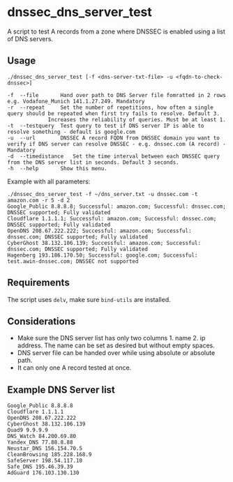 # dnssec_dns_server_test

A script to test A records from a zone where DNSSEC is enabled using a list of DNS servers.

## Usage
```
./dnssec_dns_server_test [-f <dns-server-txt-file> -u <fqdn-to-check-dnssec>]

-f	--file		 Hand over path to DNS Server file fomratted in 2 rows e.g. Vodafone_Munich 141.1.27.249. Mandatory
-r	--repeat	 Set the number of repetitions, how often a single query should be repeated when first try fails to resolve. Default 3.
			 Increases the reliability of queries. Must be at least 1.
-t	--testquery	 Test query to test if DNS server IP is able to resolve something - default is google.com
-u	--url		 DNSSEC A record FQDN from DNSSEC domain you want to verify if DNS server can resolve DNSSEC - e.g. dnssec.com (A record) - Mandatory
-d	--timedistance	 Set the time interval between each DNSSEC query from the DNS server list in seconds. Default 3 seconds.
-h	--help		 Show this menu.
```

Example with all parameters:
```
./dnssec_dns_server_test -f ~/dns_server.txt -u dnssec.com -t amazon.com -r 5 -d 2
Google_Public 8.8.8.8; Successful: amazon.com; Successful: dnssec.com; DNSSEC supported; Fully validated
Cloudflare 1.1.1.1; Successful: amazon.com; Successful: dnssec.com; DNSSEC supported; Fully validated
OpenDNS 208.67.222.222; Successful: amazon.com; Successful: dnssec.com; DNSSEC supported; Fully validated
CyberGhost 38.132.106.139; Successful: amazon.com; Successful: dnssec.com; DNSSEC supported; Fully validated
Hagenberg 193.186.170.50; Successful: google.com; Successful: test.awin-dnssec.com; DNSSEC not supported
```

## Requirements
The script uses `delv`, make sure `bind-utils` are installed. 


## Considerations
- Make sure the DNS server list has only two columns 1. name 2. ip address. The name can be set as desired but without empty spaces.
- DNS server file can be handed over while using absolute or absolute path.
- It can only one A record tested at once.  

## Example DNS Server list
```
Google_Public 8.8.8.8
Cloudflare 1.1.1.1
OpenDNS 208.67.222.222
CyberGhost 38.132.106.139
Quad9 9.9.9.9
DNS_Watch 84.200.69.80
Yandex_DNS 77.88.8.88
Neustar_DNS 156.154.70.5
CleanBrowsing 185.228.168.9
SafeServer 198.54.117.10
Safe_DNS 195.46.39.39
AdGuard 176.103.130.130
```
